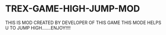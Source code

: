 # TREX-GAME-HIGH-JUMP-MOD
THIS IS MOD CREATED BY DEVELOPER OF THIS GAME THIS MODE HELPS U TO JUMP HIGH.......ENJOY!!!!
